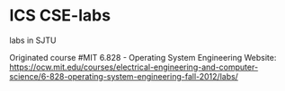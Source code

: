 # ICS CSE-labs
labs in SJTU

Originated course #MIT 6.828 - Operating System Engineering
Website: https://ocw.mit.edu/courses/electrical-engineering-and-computer-science/6-828-operating-system-engineering-fall-2012/labs/